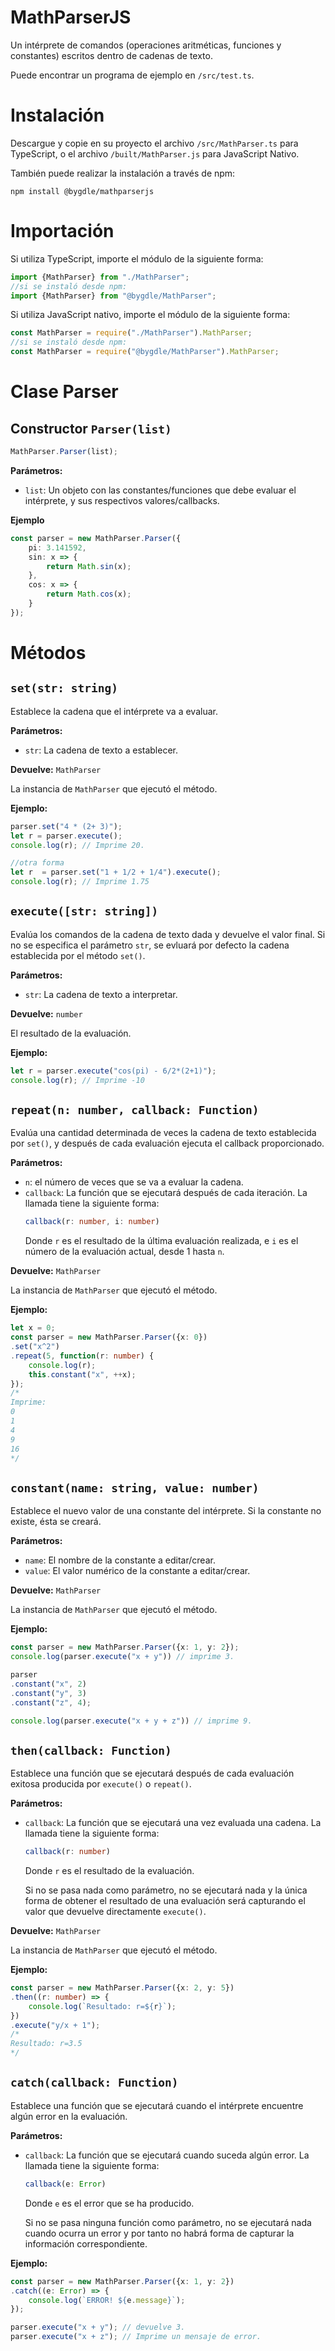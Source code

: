 # MathParserJS
Un intérprete de comandos (operaciones aritméticas, funciones y constantes) escritos dentro de cadenas de texto.

Puede encontrar un programa de ejemplo en `/src/test.ts`.

# Instalación
Descargue y copie en su proyecto el archivo `/src/MathParser.ts` para TypeScript, o el archivo `/built/MathParser.js` para JavaScript Nativo.

También puede realizar la instalación a través de npm:
```
npm install @bygdle/mathparserjs
```

# Importación
Si utiliza TypeScript, importe el módulo de la siguiente forma:
```ts
import {MathParser} from "./MathParser";
//si se instaló desde npm:
import {MathParser} from "@bygdle/MathParser";
```
Si utiliza JavaScript nativo, importe el módulo de la siguiente forma:
```js
const MathParser = require("./MathParser").MathParser;
//si se instaló desde npm:
const MathParser = require("@bygdle/MathParser").MathParser;
```

# Clase Parser
## Constructor `Parser(list)`
```ts
MathParser.Parser(list);
```

**Parámetros:**
- `list`: Un objeto con las constantes/funciones que debe evaluar el intérprete, y sus respectivos valores/callbacks.

**Ejemplo**
```ts
const parser = new MathParser.Parser({
    pi: 3.141592,
    sin: x => {
        return Math.sin(x);
    },
    cos: x => {
        return Math.cos(x);
    }
});
```

# Métodos
## `set(str: string)`
Establece la cadena que el intérprete va a evaluar.

**Parámetros:**
- `str`: La cadena de texto a establecer.

**Devuelve:** `MathParser` 

La instancia de `MathParser` que ejecutó el método.

**Ejemplo:**
```ts
parser.set("4 * (2+ 3)");
let r = parser.execute(); 
console.log(r); // Imprime 20.

//otra forma
let r  = parser.set("1 + 1/2 + 1/4").execute();
console.log(r); // Imprime 1.75
```

## `execute([str: string])`
Evalúa los comandos de la cadena de texto dada y devuelve el valor final.
Si no se especifica el parámetro `str`, se evluará por defecto la cadena
establecida por el método `set()`.

**Parámetros:**
- `str`: La cadena de texto a interpretar.

**Devuelve:** `number` 

El resultado de la evaluación.

**Ejemplo:**
```ts
let r = parser.execute("cos(pi) - 6/2*(2+1)");
console.log(r); // Imprime -10
```

## `repeat(n: number, callback: Function)`
Evalúa una cantidad determinada de veces la cadena de texto establecida por `set()`, y después de cada evaluación ejecuta el callback proporcionado.

**Parámetros:**
- `n`: el número de veces que se va a evaluar la cadena.
- `callback`: La función que se ejecutará después de cada iteración. La llamada tiene la siguiente forma:
    ```ts
    callback(r: number, i: number)
    ```
    Donde `r` es el resultado de la última evaluación realizada, e `i` es el número de la evaluación actual, desde 1 hasta `n`.

**Devuelve:** `MathParser`

La instancia de `MathParser` que ejecutó el método.

**Ejemplo:**
```ts
let x = 0;
const parser = new MathParser.Parser({x: 0})
.set("x^2")
.repeat(5, function(r: number) {
    console.log(r);
    this.constant("x", ++x);
});
/*
Imprime:
0
1
4
9
16
*/
```

## `constant(name: string, value: number)`
Establece el nuevo valor de una constante del intérprete. Si la constante no existe, ésta se creará.

**Parámetros:**
- `name`: El nombre de la constante a editar/crear.
- `value`: El valor numérico de la constante a editar/crear.

**Devuelve:** `MathParser`

La instancia de `MathParser` que ejecutó el método.

**Ejemplo:**
```ts
const parser = new MathParser.Parser({x: 1, y: 2});
console.log(parser.execute("x + y")) // imprime 3.

parser
.constant("x", 2)
.constant("y", 3)
.constant("z", 4);

console.log(parser.execute("x + y + z")) // imprime 9.
```

## `then(callback: Function)`
Establece una función que se ejecutará después de cada evaluación exitosa producida por `execute()` o `repeat()`.

**Parámetros:**
- `callback`: La función que se ejecutará una vez evaluada una cadena. La llamada tiene la siguiente forma:
    ```ts
    callback(r: number)
    ```
    Donde `r` es el resultado de la evaluación.

    Si no se pasa nada como parámetro, no se ejecutará nada y la única forma de obtener el resultado de una evaluación será capturando el valor que devuelve directamente `execute()`.

**Devuelve:** `MathParser`

La instancia de `MathParser` que ejecutó el método.

**Ejemplo:**
```ts
const parser = new MathParser.Parser({x: 2, y: 5})
.then((r: number) => {
    console.log(`Resultado: r=${r}`);
})
.execute("y/x + 1");
/*
Resultado: r=3.5
*/
```

## `catch(callback: Function)`
Establece una función que se ejecutará cuando el intérprete encuentre algún error en la evaluación.

**Parámetros:**
- `callback`: La función que se ejecutará cuando suceda algún error. La llamada tiene la siguiente forma:
    ```ts
    callback(e: Error)
    ```
    Donde `e` es el error que se ha producido.

    Si no se pasa ninguna función como parámetro, no se ejecutará nada cuando ocurra un error y por tanto no habrá forma de capturar la información correspondiente.

**Ejemplo:**
```ts
const parser = new MathParser.Parser({x: 1, y: 2})
.catch((e: Error) => {
    console.log(`ERROR! ${e.message}`);
});

parser.execute("x + y"); // devuelve 3.
parser.execute("x + z"); // Imprime un mensaje de error.
```